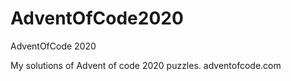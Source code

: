 # AdventOfCode2020
AdventOfCode 2020


My solutions of Advent of code 2020 puzzles.
adventofcode.com
